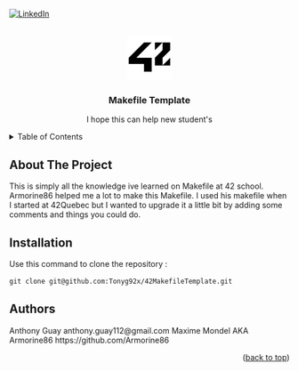 <div id="top"></div>

[![LinkedIn][linkedin-shield]][linkedin-url]

<!-- PROJECT LOGO -->
<br />
<div align="center">
  <a href="https://github.com/github_username/repo_name">
    <img src="images/42_Logo.svg.png" alt="Logo" width="80" height="80">
  </a>

<h3 align="center">Makefile Template</h3>

  <p align="center">
    I hope this can help new student's
  </p>
</div>

<!-- TABLE OF CONTENTS -->
<details>
  <summary>Table of Contents</summary>
  <ol>
    <li>
      <a href="#about-the-project">About The Project</a>
    </li>
    <li>
      <a href="#installation">Installation</a>
    </li>
    <li>
      <a href="#Authors">Authors</a>
    </li>
  </ol>
</details>

<!-- ABOUT THE PROJECT -->
## About The Project
This is simply all the knowledge ive learned on Makefile at 42 school. Armorine86 helped me a lot to make this Makefile. I used his makefile when I started at 42Quebec but I wanted to upgrade it a little bit by adding some comments and things you could do.
<p align="left">

  <!-- INSTALLATION -->
## Installation
Use this command to clone the repository :
```markdown
git clone git@github.com:Tonyg92x/42MakefileTemplate.git
```
<!-- Authors -->
## Authors
<p align="left">
  Anthony Guay anthony.guay112@gmail.com
  Maxime Mondel AKA Armorine86 https://github.com/Armorine86
 
<p align="right">(<a href="#top">back to top</a>)</p>

<!-- MARKDOWN LINKS & IMAGES -->
<!-- https://www.markdownguide.org/basic-syntax/#reference-style-links -->
[linkedin-shield]: https://img.shields.io/badge/-LinkedIn-black.svg?style=for-the-badge&logo=linkedin&colorB=555
[linkedin-url]: https://www.linkedin.com/in/anthony-guay-75b27421b/
[product-screenshot]: images/screenshot.png
